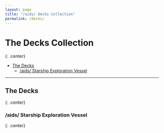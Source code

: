 ```yaml
---
layout: page
title: "/aids/ Decks Collection"
permalink: /decks/
---
```


<style>
	.center {
		text-align: center;
		}
</style>

# The Decks Collection
{: .center}

- [The Decks](#the-decks)
	- [/aids/ Starship Exploration Vessel](#aids-starship-exploration-vessel)

***

## The Decks
{: .center}

### /aids/ Starship Exploration Vessel
{: .center}